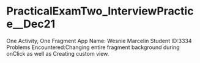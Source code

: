 # PracticalExamTwo_InterviewPractice__Dec21
One Activity, One Fragment App 
Name: Wesnie Marcelin Student ID:3334 Problems Encountered:Changing entire fragment background during onClick as well as Creating custom view.
